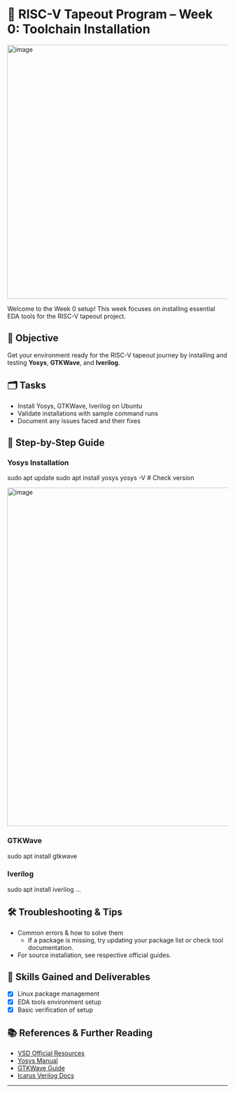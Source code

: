 # 🚀 RISC-V Tapeout Program – Week 0: Toolchain Installation
<img width="1080" height="580" alt="image" src="https://github.com/user-attachments/assets/71c03229-039a-4104-b87d-4fdc287845ad" />


Welcome to the Week 0 setup! This week focuses on installing essential EDA tools for the RISC-V tapeout project.

## 🚦 Objective
Get your environment ready for the RISC-V tapeout journey by installing and testing **Yosys**, **GTKWave**, and **Iverilog**.

## 🗂️ Tasks
- Install Yosys, GTKWave, Iverilog on Ubuntu
- Validate installations with sample command runs
- Document any issues faced and their fixes
  

## 📝 Step-by-Step Guide

### Yosys Installation
sudo apt update
sudo apt install yosys
yosys -V # Check version

<img width="1210" height="773" alt="image" src="https://github.com/user-attachments/assets/4aa033ae-d79e-4b8a-b48e-a3a035630841" />


### GTKWave
sudo apt install gtkwave


### Iverilog
sudo apt install iverilog
...

## 🛠️ Troubleshooting & Tips
- Common errors & how to solve them
  - If a package is missing, try updating your package list or check tool documentation.
- For source installation, see respective official guides.

## 🌟 Skills Gained and Deliverables
- [x] Linux package management
- [x] EDA tools environment setup
- [x] Basic verification of setup

## 📚 References & Further Reading
- [VSD Official Resources](https://www.vlsisystemdesign.com/docs/)
- [Yosys Manual](https://yosyshq.readthedocs.io/)
- [GTKWave Guide](http://gtkwave.sourceforge.net/)
- [Icarus Verilog Docs](http://iverilog.icarus.com/)

---

